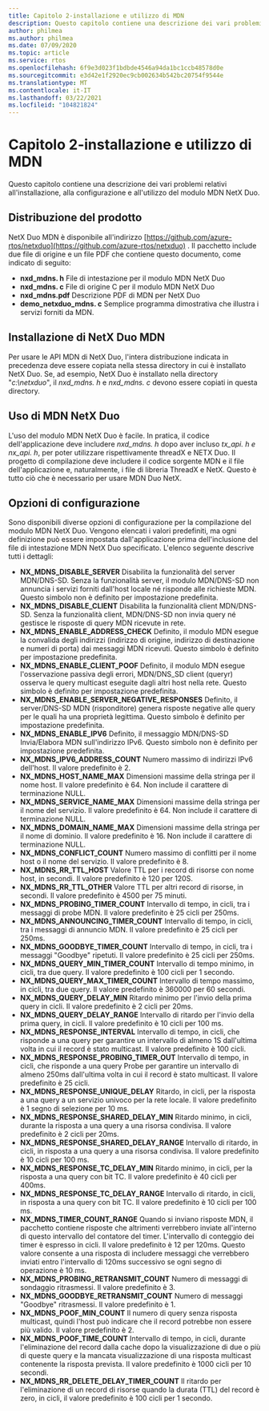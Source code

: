 ```yaml
---
title: Capitolo 2-installazione e utilizzo di MDN
description: Questo capitolo contiene una descrizione dei vari problemi relativi all'installazione, alla configurazione e all'utilizzo del modulo MDN NetX Duo.
author: philmea
ms.author: philmea
ms.date: 07/09/2020
ms.topic: article
ms.service: rtos
ms.openlocfilehash: 6f9e3d023f1bdbde4546a94da1bc1ccb48578d0e
ms.sourcegitcommit: e3d42e1f2920ec9cb002634b542bc20754f9544e
ms.translationtype: MT
ms.contentlocale: it-IT
ms.lasthandoff: 03/22/2021
ms.locfileid: "104821824"
---
```

# <a name="chapter-2---installation-and-use-of-mdns"></a>Capitolo 2-installazione e utilizzo di MDN

Questo capitolo contiene una descrizione dei vari problemi relativi all'installazione, alla configurazione e all'utilizzo del modulo MDN NetX Duo.

## <a name="product-distribution"></a>Distribuzione del prodotto

NetX Duo MDN è disponibile all'indirizzo [https://github.com/azure-rtos/netxduo](https://github.com/azure-rtos/netxduo) . Il pacchetto include due file di origine e un file PDF che contiene questo documento, come indicato di seguito:

- **nxd_mdns. h** File di intestazione per il modulo MDN NetX Duo
- **nxd_mdns. c** File di origine C per il modulo MDN NetX Duo
- **nxd_mdns.pdf** Descrizione PDF di MDN per NetX Duo
- **demo_netxduo_mdns. c** Semplice programma dimostrativa che illustra i servizi forniti da MDN.

## <a name="netx-duo-mdns-installation"></a>Installazione di NetX Duo MDN

Per usare le API MDN di NetX Duo, l'intera distribuzione indicata in precedenza deve essere copiata nella stessa directory in cui è installato NetX Duo. Se, ad esempio, NetX Duo è installato nella directory "*c:\netxduo*", il *nxd_mdns. h* e *nxd_mdns. c* devono essere copiati in questa directory.

## <a name="using-netx-duo-mdns"></a>Uso di MDN NetX Duo

L'uso del modulo MDN NetX Duo è facile. In pratica, il codice dell'applicazione deve includere *nxd_mdns. h* dopo aver incluso *tx_api. h e* *nx_api. h*, per poter utilizzare rispettivamente threadX e NETX Duo. Il progetto di compilazione deve includere il codice sorgente MDN e il file dell'applicazione e, naturalmente, i file di libreria ThreadX e NetX. Questo è tutto ciò che è necessario per usare MDN Duo NetX.

## <a name="configuration-options"></a>Opzioni di configurazione

Sono disponibili diverse opzioni di configurazione per la compilazione del modulo MDN NetX Duo. Vengono elencati i valori predefiniti, ma ogni definizione può essere impostata dall'applicazione prima dell'inclusione del file di intestazione MDN NetX Duo specificato. L'elenco seguente descrive tutti i dettagli:

- **NX_MDNS_DISABLE_SERVER** Disabilita la funzionalità del server MDN/DNS-SD. Senza la funzionalità server, il modulo MDN/DNS-SD non annuncia i servizi forniti dall'host locale né risponde alle richieste MDN. Questo simbolo non è definito per impostazione predefinita.
- **NX_MDNS_DISABLE_CLIENT** Disabilita la funzionalità client MDN/DNS-SD. Senza la funzionalità client, MDN/DNS-SD non invia query né gestisce le risposte di query MDN ricevute in rete.
- **NX_MDNS_ENABLE_ADDRESS_CHECK** Definito, il modulo MDN esegue la convalida degli indirizzi (indirizzo di origine, indirizzo di destinazione e numeri di porta) dai messaggi MDN ricevuti. Questo simbolo è definito per impostazione predefinita.
- **NX_MDNS_ENABLE_CLIENT_POOF** Definito, il modulo MDN esegue l'osservazione passiva degli errori, MDN/DNS_SD client (queryr) osserva le query multicast eseguite dagli altri host nella rete. Questo simbolo è definito per impostazione predefinita.
- **NX_MDNS_ENABLE_SERVER_NEGATIVE_RESPONSES** Definito, il server/DNS-SD MDN (risponditore) genera risposte negative alle query per le quali ha una proprietà legittima. Questo simbolo è definito per impostazione predefinita.
- **NX_MDNS_ENABLE_IPV6** Definito, il messaggio MDN/DNS-SD Invia/Elabora MDN sull'indirizzo IPv6. Questo simbolo non è definito per impostazione predefinita.
- **NX_MDNS_IPV6_ADDRESS_COUNT** Numero massimo di indirizzi IPv6 dell'host. Il valore predefinito è 2.
- **NX_MDNS_HOST_NAME_MAX** Dimensioni massime della stringa per il nome host. Il valore predefinito è 64. Non include il carattere di terminazione NULL.
- **NX_MDNS_SERVICE_NAME_MAX** Dimensioni massime della stringa per il nome del servizio. Il valore predefinito è 64. Non include il carattere di terminazione NULL.
- **NX_MDNS_DOMAIN_NAME_MAX** Dimensioni massime della stringa per il nome di dominio. Il valore predefinito è 16. Non include il carattere di terminazione NULL.
- **NX_MDNS_CONFLICT_COUNT** Numero massimo di conflitti per il nome host o il nome del servizio. Il valore predefinito è 8.
- **NX_MDNS_RR_TTL_HOST** Valore TTL per i record di risorse con nome host, in secondi. Il valore predefinito è 120 per 120S.
- **NX_MDNS_RR_TTL_OTHER** Valore TTL per altri record di risorse, in secondi. Il valore predefinito è 4500 per 75 minuti.
- **NX_MDNS_PROBING_TIMER_COUNT** Intervallo di tempo, in cicli, tra i messaggi di probe MDN. Il valore predefinito è 25 cicli per 250ms.
- **NX_MDNS_ANNOUNCING_TIMER_COUNT** Intervallo di tempo, in cicli, tra i messaggi di annuncio MDN. Il valore predefinito è 25 cicli per 250ms.
- **NX_MDNS_GOODBYE_TIMER_COUNT** Intervallo di tempo, in cicli, tra i messaggi "Goodbye" ripetuti. Il valore predefinito è 25 cicli per 250ms.
- **NX_MDNS_QUERY_MIN_TIMER_COUNT** Intervallo di tempo minimo, in cicli, tra due query. Il valore predefinito è 100 cicli per 1 secondo.
- **NX_MDNS_QUERY_MAX_TIMER_COUNT** Intervallo di tempo massimo, in cicli, tra due query. Il valore predefinito è 360000 per 60 secondi.
- **NX_MDNS_QUERY_DELAY_MIN** Ritardo minimo per l'invio della prima query in cicli. Il valore predefinito è 2 cicli per 20ms.
- **NX_MDNS_QUERY_DELAY_RANGE** Intervallo di ritardo per l'invio della prima query, in cicli. Il valore predefinito è 10 cicli per 100 ms.
- **NX_MDNS_RESPONSE_INTERVAL** Intervallo di tempo, in cicli, che risponde a una query per garantire un intervallo di almeno 1S dall'ultima volta in cui il record è stato multicast. Il valore predefinito è 100 cicli.
- **NX_MDNS_RESPONSE_PROBING_TIMER_OUT** Intervallo di tempo, in cicli, che risponde a una query Probe per garantire un intervallo di almeno 250ms dall'ultima volta in cui il record è stato multicast. Il valore predefinito è 25 cicli.
- **NX_MDNS_RESPONSE_UNIQUE_DELAY** Ritardo, in cicli, per la risposta a una query a un servizio univoco per la rete locale. Il valore predefinito è 1 segno di selezione per 10 ms.
- **NX_MDNS_RESPONSE_SHARED_DELAY_MIN** Ritardo minimo, in cicli, durante la risposta a una query a una risorsa condivisa. Il valore predefinito è 2 cicli per 20ms.
- **NX_MDNS_RESPONSE_SHARED_DELAY_RANGE** Intervallo di ritardo, in cicli, in risposta a una query a una risorsa condivisa. Il valore predefinito è 10 cicli per 100 ms.
- **NX_MDNS_RESPONSE_TC_DELAY_MIN** Ritardo minimo, in cicli, per la risposta a una query con bit TC. Il valore predefinito è 40 cicli per 400ms.
- **NX_MDNS_RESPONSE_TC_DELAY_RANGE** Intervallo di ritardo, in cicli, in risposta a una query con bit TC. Il valore predefinito è 10 cicli per 100 ms.
- **NX_MDNS_TIMER_COUNT_RANGE** Quando si inviano risposte MDN, il pacchetto contiene risposte che altrimenti verrebbero inviate all'interno di questo intervallo del contatore del timer. L'intervallo di conteggio dei timer è espresso in cicli. Il valore predefinito è 12 per 120ms. Questo valore consente a una risposta di includere messaggi che verrebbero inviati entro l'intervallo di 120ms successivo se ogni segno di operazione è 10 ms.
- **NX_MDNS_PROBING_RETRANSMIT_COUNT** Numero di messaggi di sondaggio ritrasmessi. Il valore predefinito è 3.
- **NX_MDNS_GOODBYE_RETRANSMIT_COUNT** Numero di messaggi "Goodbye" ritrasmessi. Il valore predefinito è 1.
- **NX_MDNS_POOF_MIN_COUNT** Il numero di query senza risposta multicast, quindi l'host può indicare che il record potrebbe non essere più valido. Il valore predefinito è 2.
- **NX_MDNS_POOF_TIME_COUNT** Intervallo di tempo, in cicli, durante l'eliminazione del record dalla cache dopo la visualizzazione di due o più di queste query e la mancata visualizzazione di una risposta multicast contenente la risposta prevista. Il valore predefinito è 1000 cicli per 10 secondi.
- **NX_MDNS_RR_DELETE_DELAY_TIMER_COUNT** Il ritardo per l'eliminazione di un record di risorse quando la durata (TTL) del record è zero, in cicli, il valore predefinito è 100 cicli per 1 secondo.
